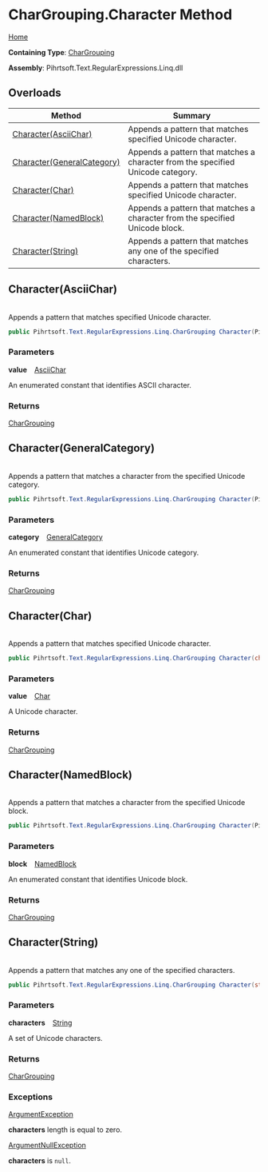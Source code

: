 # CharGrouping\.Character Method

[Home](../../../../../../README.md)

**Containing Type**: [CharGrouping](../README.md)

**Assembly**: Pihrtsoft\.Text\.RegularExpressions\.Linq\.dll

## Overloads

| Method | Summary |
| ------ | ------- |
| [Character(AsciiChar)](#Pihrtsoft_Text_RegularExpressions_Linq_CharGrouping_Character_Pihrtsoft_Text_RegularExpressions_Linq_AsciiChar_) | Appends a pattern that matches specified Unicode character\. |
| [Character(GeneralCategory)](#Pihrtsoft_Text_RegularExpressions_Linq_CharGrouping_Character_Pihrtsoft_Text_RegularExpressions_Linq_GeneralCategory_) | Appends a pattern that matches a character from the specified Unicode category\. |
| [Character(Char)](#Pihrtsoft_Text_RegularExpressions_Linq_CharGrouping_Character_System_Char_) | Appends a pattern that matches specified Unicode character\. |
| [Character(NamedBlock)](#Pihrtsoft_Text_RegularExpressions_Linq_CharGrouping_Character_Pihrtsoft_Text_RegularExpressions_Linq_NamedBlock_) | Appends a pattern that matches a character from the specified Unicode block\. |
| [Character(String)](#Pihrtsoft_Text_RegularExpressions_Linq_CharGrouping_Character_System_String_) | Appends a pattern that matches any one of the specified characters\. |

## Character\(AsciiChar\) <a name="Pihrtsoft_Text_RegularExpressions_Linq_CharGrouping_Character_Pihrtsoft_Text_RegularExpressions_Linq_AsciiChar_"></a>

\
Appends a pattern that matches specified Unicode character\.

```csharp
public Pihrtsoft.Text.RegularExpressions.Linq.CharGrouping Character(Pihrtsoft.Text.RegularExpressions.Linq.AsciiChar value)
```

### Parameters

**value** &ensp; [AsciiChar](../../AsciiChar/README.md)

An enumerated constant that identifies ASCII character\.

### Returns

[CharGrouping](../README.md)

## Character\(GeneralCategory\) <a name="Pihrtsoft_Text_RegularExpressions_Linq_CharGrouping_Character_Pihrtsoft_Text_RegularExpressions_Linq_GeneralCategory_"></a>

\
Appends a pattern that matches a character from the specified Unicode category\.

```csharp
public Pihrtsoft.Text.RegularExpressions.Linq.CharGrouping Character(Pihrtsoft.Text.RegularExpressions.Linq.GeneralCategory category)
```

### Parameters

**category** &ensp; [GeneralCategory](../../GeneralCategory/README.md)

An enumerated constant that identifies Unicode category\.

### Returns

[CharGrouping](../README.md)

## Character\(Char\) <a name="Pihrtsoft_Text_RegularExpressions_Linq_CharGrouping_Character_System_Char_"></a>

\
Appends a pattern that matches specified Unicode character\.

```csharp
public Pihrtsoft.Text.RegularExpressions.Linq.CharGrouping Character(char value)
```

### Parameters

**value** &ensp; [Char](https://docs.microsoft.com/en-us/dotnet/api/system.char)

A Unicode character\.

### Returns

[CharGrouping](../README.md)

## Character\(NamedBlock\) <a name="Pihrtsoft_Text_RegularExpressions_Linq_CharGrouping_Character_Pihrtsoft_Text_RegularExpressions_Linq_NamedBlock_"></a>

\
Appends a pattern that matches a character from the specified Unicode block\.

```csharp
public Pihrtsoft.Text.RegularExpressions.Linq.CharGrouping Character(Pihrtsoft.Text.RegularExpressions.Linq.NamedBlock block)
```

### Parameters

**block** &ensp; [NamedBlock](../../NamedBlock/README.md)

An enumerated constant that identifies Unicode block\.

### Returns

[CharGrouping](../README.md)

## Character\(String\) <a name="Pihrtsoft_Text_RegularExpressions_Linq_CharGrouping_Character_System_String_"></a>

\
Appends a pattern that matches any one of the specified characters\.

```csharp
public Pihrtsoft.Text.RegularExpressions.Linq.CharGrouping Character(string characters)
```

### Parameters

**characters** &ensp; [String](https://docs.microsoft.com/en-us/dotnet/api/system.string)

A set of Unicode characters\.

### Returns

[CharGrouping](../README.md)

### Exceptions

[ArgumentException](https://docs.microsoft.com/en-us/dotnet/api/system.argumentexception)

**characters** length is equal to zero\.

[ArgumentNullException](https://docs.microsoft.com/en-us/dotnet/api/system.argumentnullexception)

**characters** is `null`\.

